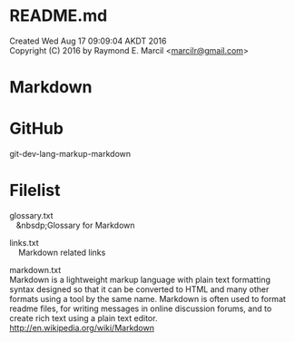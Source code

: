 # README.md  
Created Wed Aug 17 09:09:04 AKDT 2016  
Copyright (C) 2016 by Raymond E. Marcil &lt;marcilr@gmail.com&gt; 

# Markdown

# GitHub
git-dev-lang-markup-markdown


Filelist  
========  
glossary.txt  
  &nbsp;&nbsp;&nbsp;&nbsdp;Glossary for Markdown  

links.txt  
  &nbsp;&nbsp;&nbsp;&nbsp;Markdown related links

markdown.txt  
  Markdown is a lightweight markup language with plain text formatting syntax
  designed so that it can be converted to HTML and many other formats using a
  tool by the same name.  Markdown is often used to format readme files, for
  writing messages in online discussion forums, and to create rich text using a
  plain text editor.  
  http://en.wikipedia.org/wiki/Markdown

